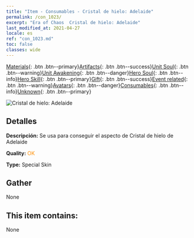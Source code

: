 ```yaml
---
title: "Item - Consumables - Cristal de hielo: Adelaide"
permalink: /con_1023/
excerpt: "Era of Chaos  Cristal de hielo: Adelaide"
last_modified_at: 2021-04-27
locale: es
ref: "con_1023.md"
toc: false
classes: wide
---
```

 [Materials](/ItemsES/){: .btn .btn--primary}[Artifacts](/ItemsES/Artifacts/){: .btn .btn--success}[Unit Soul](/ItemsES/UnitSoul/){: .btn .btn--warning}[Unit Awakening](/ItemsES/UnitAwakening/){: .btn .btn--danger}[Hero Soul](/ItemsES/HeroSoul/){: .btn .btn--info}[Hero Skill](/ItemsES/HeroSkill/){: .btn .btn--primary}[Gift](/ItemsES/Gift/){: .btn .btn--success}[Event related](/ItemsES/Events/){: .btn .btn--warning}[Avatars](/ItemsES/Avatars/){: .btn .btn--danger}[Consumables](/ItemsES/Consumables/){: .btn .btn--info}[Unknown](/ItemsES/Unknown/){: .btn .btn--primary}

 ![Cristal de hielo: Adelaide](/images/h/h_Adelaide3.jpg)

## Detalles
 **Descripción:** Se usa para conseguir el aspecto de Cristal de hielo de Adelaide

 **Quality:** <span style="color: #FF8C00">OK</span>

 **Type:** Special Skin

## Gather

  None

## This item contains:

  None

